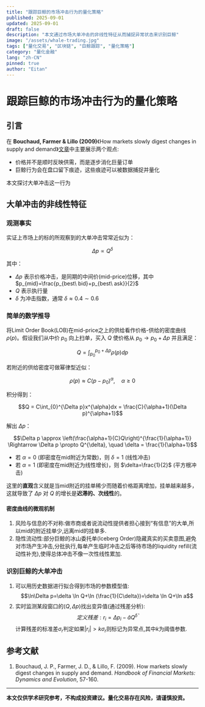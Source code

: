 ```yaml
---
title: "跟踪巨鲸的市场冲击行为的量化策略"
published: 2025-09-01
updated: 2025-09-01
draft: false
description: "本文通过市场大单冲击的非线性特征从而捕捉异常状态来识别巨鲸"
image: "/assets/whale-trading.jpg"
tags: ["量化交易", "区块链", "巨鲸跟踪", "量化策略"]
category: "量化金融"
lang: "zh-CN"
pinned: true
author: "Eitan"
---
```


# 跟踪巨鲸的市场冲击行为的量化策略

## 引言

在 **Bouchaud, Farmer & Lillo (2009)**《How markets slowly digest changes in supply and demand》[文章](https://www.inet.ox.ac.uk/publications/how-markets-slowly-digest-changes-in-supply-and-demand?utm_source=chatgpt.com)中主要展示两个观点:

- 价格并不是顺时反映供需，而是逐步消化巨量订单
- 巨鲸行为会在盘口留下痕迹，这些痕迹可以被数据捕捉并量化

本文探讨大单冲击这一行为

## 大单冲击的非线性特征

### 观测事实

实证上市场上的标的所观察到的大单冲击常常近似为：

$$\Delta p \propto Q^{\delta}$$

其中：
- $\Delta p$ 表示价格冲击，是同期的中间价(mid-price)位移，其中 $p_{mid}=\frac{p_{best\ bid}+p_{best\ ask}}{2}$
- $Q$ 表示执行量
- $\delta$ 为冲击指数，通常 $\delta \approx 0.4\sim 0.6$

### 简单的数学推导

将Limit Order Book(LOB)在mid-price之上的供给看作价格-供给的密度曲线 $\rho(p)$。假设我们从中价 $p_{0}$ 向上扫单，买入 $Q$ 使价格从 $p_{0} \rightarrow p_{0}+\Delta p$ 并且满足：

$$Q = \int_{p_{0}}^{p_{0}+\Delta p}\rho(p)dp$$

若附近的供给密度可做幂律型近似：

$$\rho(p) \approx C(p-p_{0})^{\alpha}, \quad \alpha \geq 0$$

积分得到：

$$Q = C\int_{0}^{\Delta p}x^{\alpha}dx = \frac{C}{\alpha+1}(\Delta p)^{\alpha+1}$$

解出 $\Delta p$：

$$\Delta p \approx \left(\frac{\alpha+1}{C}Q\right)^{\frac{1}{\alpha+1}} \Rightarrow \Delta p \propto Q^{\delta}, \quad \delta = \frac{1}{\alpha+1}$$

- 若 $\alpha=0$ (即密度在mid附近为常数)，则 $\delta=1$ (线性冲击)
- 若 $\alpha=1$ (即密度在mid附近为线性增长)，则 $\delta=\frac{1}{2}$ (平方根冲击)

这里的**直观**含义就是当mid附近的挂单稀少而随着价格距离增加，挂单越来越多，这就导致了 $\Delta p$ 对 $Q$ 的增长是**迟滞的、次线性**的。
#### 密度曲线的微观机制
1. 风险与信息的不对称:做市商或者说流动性提供者担心接到“有信息”的大单,所以mid的附近挂单少,远离mid的挂单多.
2. 隐性流动性:部分巨鲸的冰山委托单(Iceberg Order)隐藏真实的买卖意图,避免对市场产生冲击,分批执行,每单产生临时冲击之后等待市场的liquidity refill(流动性补充),使得总体冲击不像一次性线性累加.
### 识别巨鲸的大单冲击
1. 可以用历史数据进行拟合得到市场的参数模型值:$$\ln\Delta p=\delta \ln Q+\ln (\frac{1}{C\delta})=\delta \ln Q+\ln a$$
2. 实时监测某段窗口的$(Q,\Delta p)$找出变异值(通过残差分析):$$定义残差:r_{i}=\Delta p_{i}-\hat{a}Q^{\hat{\delta}}$$计算残差的标准差$\sigma _{r}$判定如果$|r_{i}|>k\sigma _{r}$则标记为异常点,其中$k$为阈值参数.


## 参考文献

1. Bouchaud, J. P., Farmer, J. D., & Lillo, F. (2009). How markets slowly digest changes in supply and demand. *Handbook of Financial Markets: Dynamics and Evolution*, 57-160.

---

**本文仅供学术研究参考，不构成投资建议。量化交易存在风险，请谨慎投资。**

